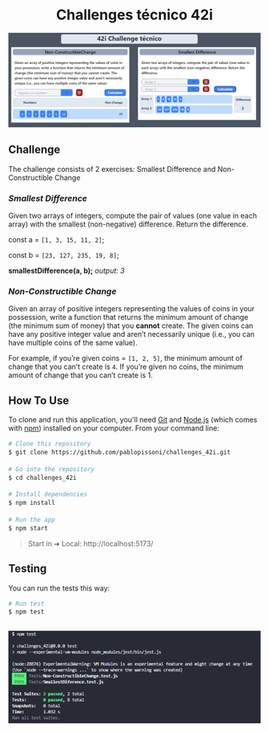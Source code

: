 
<h1 align="center">
  <br>
  Challenges técnico 42i
  <br>
</h1>

![screenshot](https://github.com/pablopissoni/challenges_42i/blob/main/screenshots/Front_Ejemplos.png?raw=true?raw=true)

## Challenge
The challenge consists of 2 exercises: Smallest Difference and Non-Constructible Change

### *Smallest Difference*
Given two arrays of integers, compute the pair of values (one value in each array) with the smallest (non-negative) difference. Return the difference.

const a = `[1, 3, 15, 11, 2]`;

const b = `[23, 127, 235, 19, 8]`;

**smallestDifference(a, b);** *output: 3*

### *Non-Constructible Change*
Given an array of positive integers representing the values of coins in your possession, write a function that returns the minimum amount of change (the minimum sum of money) that you **cannot** create. The given coins can have any positive integer value and aren’t necessarily unique (i.e., you can have multiple coins of the same value).

For example, if you’re given coins = `[1, 2, 5]`, the minimum amount of change that you can’t create is `4`. If you’re given no coins, the minimum amount of change that you can’t create is 1.

## How To Use

To clone and run this application, you'll need [Git](https://git-scm.com) and [Node.js](https://nodejs.org/en/download/) (which comes with [npm](http://npmjs.com)) installed on your computer. From your command line:

```bash
# Clone this repository
$ git clone https://github.com/pablopissoni/challenges_42i.git

# Go into the repository
$ cd challenges_42i

# Install dependencies
$ npm install

# Run the app
$ npm start
```

> Start in ➜  Local:   http://localhost:5173/

## Testing

You can run the tests this way:

```bash
# Run test
$ npm test
```
![screenshot](https://github.com/pablopissoni/challenges_42i/blob/main/screenshots/test.png?raw=true?raw=true)
---
